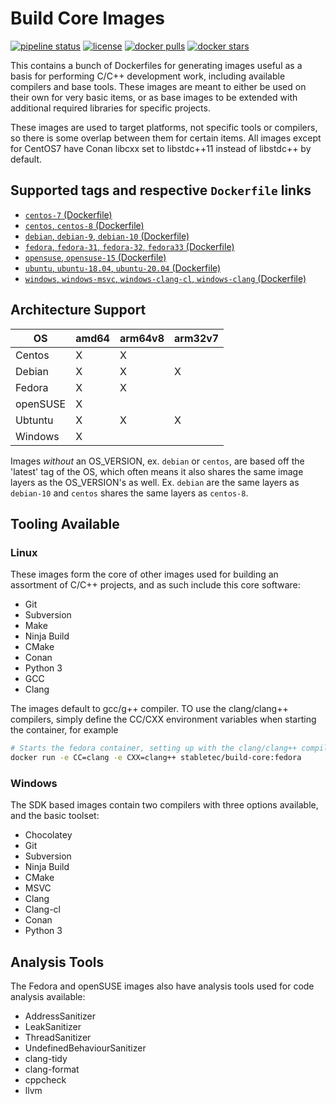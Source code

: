 # Build Core Images

[![pipeline status](https://git.stabletec.com/docker/build-core/badges/master/pipeline.svg)](https://git.stabletec.com/docker/build-core/commits/master)
[![license](https://img.shields.io/badge/license-Apache%202.0-blue.svg)](https://git.stabletec.com/docker/build-core/blob/master/LICENSE)
[![docker pulls](https://img.shields.io/docker/pulls/stabletec/build-core.svg)](https://hub.docker.com/r/stabletec/build-core/)
[![docker stars](https://img.shields.io/docker/stars/stabletec/build-core.svg)](https://hub.docker.com/r/stabletec/build-core/)

This contains a bunch of Dockerfiles for generating images useful as a basis for performing C/C++ development work, including available compilers and base tools. These images are meant to either be used on their own for very basic items, or as base images to be extended with additional required libraries for specific projects.

These images are used to target platforms, not specific tools or compilers, so there is some overlap between them for certain items. All images except for CentOS7 have Conan libcxx set to libstdc++11 instead of libstdc++ by default.

## Supported tags and respective `Dockerfile` links

- [`centos-7` (Dockerfile)](https://git.stabletec.com/docker/build-core/blob/master/centos/centos-7.Dockerfile)
- [`centos`, `centos-8` (Dockerfile)](https://git.stabletec.com/docker/build-core/blob/master/centos/centos.Dockerfile)
- [`debian`, `debian-9`, `debian-10` (Dockerfile)](https://git.stabletec.com/docker/build-core/blob/master/debian/debian.Dockerfile)
- [`fedora`, `fedora-31`, `fedora-32`, `fedora33` (Dockerfile)](https://git.stabletec.com/docker/build-core/blob/master/fedora/fedora.Dockerfile)
- [`opensuse`, `opensuse-15` (Dockerfile)](https://git.stabletec.com/docker/build-core/blob/master/opensuse/opensuse.Dockerfile)
- [`ubuntu`, `ubuntu-18.04`, `ubuntu-20.04` (Dockerfile)](https://git.stabletec.com/docker/build-core/blob/master/ubuntu/ubuntu.Dockerfile)
- [`windows`, `windows-msvc`, `windows-clang-cl`, `windows-clang` (Dockerfile)](https://git.stabletec.com/docker/build-core/blob/master/windows/Dockerfile)

## Architecture Support

| OS       | amd64 | arm64v8 | arm32v7 |
| -------- | ----- | ------- | ------- |
| Centos   | X     | X       |         |
| Debian   | X     | X       | X       |
| Fedora   | X     | X       |         |
| openSUSE | X     |         |         |
| Ubtuntu  | X     | X       | X       |
| Windows  | X     |         |         |

Images *without* an OS_VERSION, ex. `debian` or `centos`, are based off the 'latest' tag of the OS, which often means it also shares the same image layers as the OS_VERSION's as well. Ex. `debian` are the same layers as `debian-10` and `centos` shares the same layers as `centos-8`.

## Tooling Available

### Linux

These images form the core of other images used for building an assortment of C/C++ projects, and as such include this core software:
- Git
- Subversion
- Make
- Ninja Build
- CMake
- Conan
- Python 3
- GCC
- Clang

The images default to gcc/g++ compiler. TO use the clang/clang++ compilers, simply define the CC/CXX environment variables when starting the container, for example
```sh
# Starts the fedora container, setting up with the clang/clang++ compilers
docker run -e CC=clang -e CXX=clang++ stabletec/build-core:fedora
```

### Windows

The SDK based images contain two compilers with three options available, and the basic toolset:
- Chocolatey
- Git
- Subversion
- Ninja Build
- CMake
- MSVC
- Clang
- Clang-cl
- Conan
- Python 3

## Analysis Tools

The Fedora and openSUSE images also have analysis tools used for code analysis available:
- AddressSanitizer
- LeakSanitizer
- ThreadSanitizer
- UndefinedBehaviourSanitizer
- clang-tidy
- clang-format
- cppcheck
- llvm
